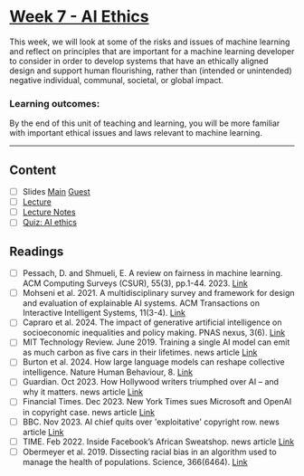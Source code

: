 # [Week 7 - AI Ethics](https://canvas.sussex.ac.uk/courses/31315/pages/week-7-ai-ethics?module_item_id=1445750)
This week, we will look at some of the risks and issues of machine learning and reflect on principles that are important for a machine learning developer to consider in order to develop systems that have an ethically aligned design and support human flourishing, rather than (intended or unintended) negative individual, communal, societal, or global impact.

### Learning outcomes:
By the end of this unit of teaching and learning, you will be more familiar with important ethical issues and laws relevant to machine learning.

---

## Content
- [ ] Slides [Main](https://canvas.sussex.ac.uk/courses/31315/files/5334863?wrap=1) [Guest](https://canvas.sussex.ac.uk/courses/31315/files/5596031?wrap=1)
- [ ] [Lecture](https://sussex.cloud.panopto.eu/Panopto/Pages/Viewer.aspx?id=5f9f2387-7c0e-45c4-9b9f-b29c00f666eb)
- [ ] [Lecture Notes]()
- [ ] [Quiz: AI ethics](https://canvas.sussex.ac.uk/courses/31315/quizzes/50385)
 
## Readings
- [ ] Pessach, D. and Shmueli, E. A review on fairness in machine learning. ACM Computing Surveys (CSUR), 55(3), pp.1-44. 2023. [Link](https://readinglists.sussex.ac.uk/leganto/nui/citation/20811020000002461?institute=44SUS_INST&auth=SAML)
- [ ] Mohseni et al. 2021. A multidisciplinary survey and framework for design and evaluation of explainable AI systems. ACM Transactions on Interactive Intelligent Systems, 11(3-4). [Link](https://readinglists.sussex.ac.uk/leganto/nui/citation/20811020010002461?institute=44SUS_INST&auth=SAML)
- [ ] Capraro et al. 2024. The impact of generative artificial intelligence on socioeconomic inequalities and policy making. PNAS nexus, 3(6). [Link](https://readinglists.sussex.ac.uk/leganto/nui/citation/22290284440002461?institute=44SUS_INST&auth=SAML)
- [ ] MIT Technology Review. June 2019. Training a single AI model can emit as much carbon as five cars in their lifetimes. news article [Link](https://www.technologyreview.com/2019/06/06/239031/training-a-single-ai-model-can-emit-as-much-carbon-as-five-cars-in-their-lifetimes/)
- [ ] Burton et al. 2024. How large language models can reshape collective intelligence. Nature Human Behaviour, 8. [Link](https://readinglists.sussex.ac.uk/leganto/nui/citation/22290284440002461?institute=44SUS_INST&auth=SAML)
- [ ] Guardian. Oct 2023. How Hollywood writers triumphed over AI – and why it matters. news article [Link](https://www.theguardian.com/culture/2023/oct/01/hollywood-writers-strike-artificial-intelligence)
- [ ] Financial Times. Dec 2023. New York Times sues Microsoft and OpenAI in copyright case. news article [Link](https://www.ft.com/content/23c15ce1-16c5-4b2f-804e-2c0da64e1972)
- [ ] BBC. Nov 2023. AI chief quits over 'exploitative' copyright row. news article [Link](https://www.bbc.co.uk/news/technology-67446000)
- [ ] TIME. Feb 2022. Inside Facebook’s African Sweatshop. news article [Link](https://time.com/6147458/facebook-africa-content-moderation-employee-treatment/)
- [ ] Obermeyer et al. 2019. Dissecting racial bias in an algorithm used to manage the health of populations. Science, 366(6464). [Link](https://www.science.org/doi/10.1126/science.aax2342)
